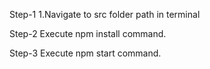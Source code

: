 Step-1
1.Navigate to src folder path in terminal

Step-2
Execute npm install command.

Step-3
Execute npm start command.


